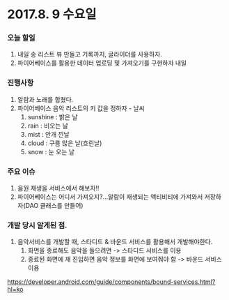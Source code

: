 # 2017.8. 9 수요일

### 오늘 할일

1. 내일 송 리스트 뷰 만들고 기록까지, 글라이더를 사용하자.
2. 파이어베이스를 활용한 데이터 업로딩 및 가져오기를 구현하자 내일


### 진행사항

1. 알람과 노래를 합쳤다.
2. 파이어베이스 음악 리스트의 키 값을 정하자 - 날씨
	1. sunshine : 밝은 날
	2. rain : 비오는 날
	3. mist : 안개 낀날
	4. cloud : 구름 많은 날(흐린날)
	5. snow : 눈 오는 날

### 주요 이슈
1. 음원 재생을 서비스에서 해보자!!
2. 파이어베이스는 어디서 가져오지?...알람이 재생되는 액티비티에 가져와서 저장하자(DAO 클래스를 만들어)
	
### 개발 당시 알게된 점.

1. 음악서비스를 개발할 때, 스타디드 & 바운드 서비스를 활용해서 개발해야한다.
	1. 화면을 종료해도 음악을 들으려면 -> 스타디드 서비스를 이용
	2. 종료된 화면에 재 진입하면 음악 정보를 화면에 보여줘야 함 -> 바운드 서비스 이용

https://developer.android.com/guide/components/bound-services.html?hl=ko

